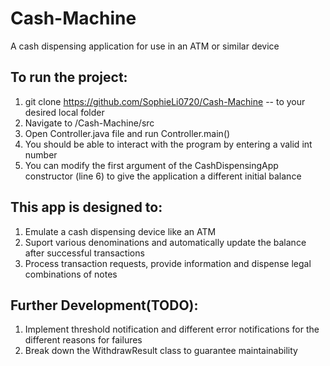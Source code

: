 # Cash-Machine
A cash dispensing application for use in an ATM or similar device

## To run the project:
1. git clone https://github.com/SophieLi0720/Cash-Machine -- to your desired local folder
2. Navigate to /Cash-Machine/src
3. Open Controller.java file and run Controller.main()
4. You should be able to interact with the program by entering a valid int number
5. You can modify the first argument of the CashDispensingApp constructor (line 6) to give the application a different initial balance

## This app is designed to:
1. Emulate a cash dispensing device like an ATM
2. Suport various denominations and automatically update the balance after successful transactions
3. Process transaction requests, provide information and dispense legal combinations of notes

## Further Development(TODO):
1. Implement threshold notification and different error notifications for the different reasons for failures
2. Break down the WithdrawResult class to guarantee maintainability
